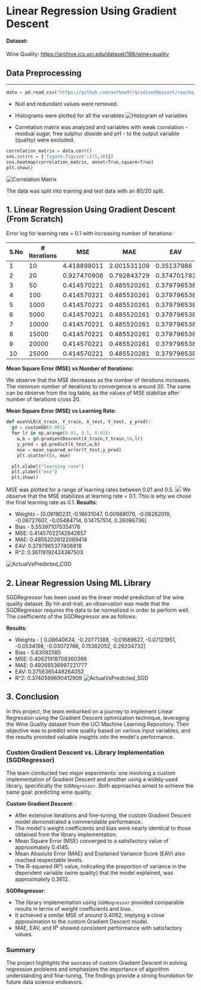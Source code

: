 # Linear Regression Using Gradient Descent

#### Dataset:
Wine Quality:
https://archive.ics.uci.edu/dataset/186/wine+quality

## Data Preprocessing
---
```python
data = pd.read_csv("https://github.com/anthea97/GradientDescent/raw/main/winequality-red.csv",delimiter=";")
```

* Null and redundant values were removed.
* Histograms were plotted for all the variables
![Histogram of variables](https://github.com/anthea97/GradientDescent/blob/main/histogramsOfData.png?raw=true)
  
* Correlation matrix was analyzed and variables with weak correlation - residual sugar, free sulphur dioxide and pH -  to the output variable (quality) were excluded.

```python
correlation_matrix = data.corr()
sns.set(rc = {'figure.figsize':(15,10)})
sns.heatmap(correlation_matrix, annot=True,square=True)
plt.show()
```

![Correlation Matrix](https://github.com/anthea97/GradientDescent/blob/main/Pasted%20image%2020230913222619.png?raw=true)

The data was split into training and test data with an 80/20 split.

## 1. Linear Regression Using Gradient Descent (From Scratch)
Error log for learning rate = 0.1 with increasing number of iterations:

| S.No  | # Iterations  | MSE          | MAE          | EAV          | R^2           |
|-------|---------------|--------------|--------------|--------------|---------------|
| 1     | 10            | 4.418898011  | 2.001531109  | 0.35137986   | -5.809046067  |
| 2     | 20            | 0.927470906  | 0.792843729  | 0.374701783  | -0.429132808  |
| 3     | 50            | 0.414570221  | 0.485520261  | 0.379796538  | 0.361191924   |
| 4     | 100           | 0.414570221  | 0.485520261  | 0.379796538  | 0.361191924   |
| 5     | 1000          | 0.414570221  | 0.485520261  | 0.379796538  | 0.361191924   |
| 6     | 5000          | 0.414570221  | 0.485520261  | 0.379796538  | 0.361191924   |
| 7     | 10000         | 0.414570221  | 0.485520261  | 0.379796538  | 0.361191924   |
| 8     | 15000         | 0.414570221  | 0.485520261  | 0.379796538  | 0.361191924   |
| 9     | 20000         | 0.414570221  | 0.485520261  | 0.379796538  | 0.361191924   |
| 10    | 25000         | 0.414570221  | 0.485520261  | 0.379796538  | 0.361191924   |



**Mean Square Error (MSE) vs Number of Iterations:**

We observe that the MSE decreases as the number of iterations increases. The minimum number of iterations to convergence is around 30. The same can be observe from the log table, as the values of MSE stabilize after number of iterations cross 20.


**Mean Square Error (MSE) vs Learning Rate:**
```python
def mseVsLR(X_train, Y_train, X_test, Y_test, y_pred):
  gd = customGD(0.001)
  for lr in np.arange(0.01, 0.5, 0.01):
    w,b = gd.gradientDescent(X_train,Y_train,50,lr)
    y_pred = gd.predict(X_test,w,b)
    mse = mean_squared_error(Y_test,y_pred)
    plt.scatter(lr, mse)

  plt.xlabel("learning rate")
  plt.ylabel("mse")
  plt.show()  

```

MSE was plotted for a range of learning rates between 0.01 and 0.5. 
![](https://github.com/anthea97/GradientDescent/blob/main/Pasted%20image%2020230914155609.png?raw=true)
We observe that the MSE stabilizes at learning rate = 0.1. This is why we chose the final learning rate as 0.1.
**Results**:
* Weights - [0.09190231,-0.18631047, 0.00988079, -0.08262019, -0.06727607, -0.05484714, 0.14757514, 0.26096736]
* Bias - 5.553971075354176
* MSE: 0.41457022142942657
* MAE: 0.48552026122069414
* EAV: 0.3797965377406818
* R^2: 0.36119192424387503

![ActualVsPredicted_CGD](https://github.com/anthea97/GradientDescent/blob/main/AVP_CGD.png?raw=true)

## 2. Linear Regression Using ML Library
SGDRegressor has been used as the linear model prediction of the wine quality dataset. By hit-and-trail, an observation was made that the SGDRegressor requires the data to be normalized in order to perform well. The coefficients of the SGDRegressor are as follows:

**Results**:
* Weights - [ 0.08640624,  -0.20771388, -0.01689627, -0.07121951, -0.0534198,  -0.03072766, 0.15382052,  0.26234732]
* Bias - 5.63082585
* MSE: 0.40621918708360366
* MAE: 0.49266536997221777
* EAV: 0.3756365448264052
* R^2: 0.3740599690412909
![ActualVsPredicted_SGD](https://github.com/anthea97/GradientDescent/blob/main/AVP_SGD.png?raw=true)

## 3. Conclusion

In this project, the team embarked on a journey to implement Linear Regression using the Gradient Descent optimization technique, leveraging the Wine Quality dataset from the UCI Machine Learning Repository. Their objective was to predict wine quality based on various input variables, and the results provided valuable insights into the model's performance.

### Custom Gradient Descent vs. Library Implementation (SGDRegressor)

The team conducted two major experiments: one involving a custom implementation of Gradient Descent and another using a widely-used library, specifically the `SGDRegressor`. Both approaches aimed to achieve the same goal: predicting wine quality.

**Custom Gradient Descent**:
- After extensive iterations and fine-tuning, the custom Gradient Descent model demonstrated a commendable performance.
- The model's weight coefficients and bias were nearly identical to those obtained from the library implementation.
- Mean Square Error (MSE) converged to a satisfactory value of approximately 0.4145.
- Mean Absolute Error (MAE) and Explained Variance Score (EAV) also reached respectable levels.
- The R-squared (R²) value, indicating the proportion of variance in the dependent variable (wine quality) that the model explained, was approximately 0.3612.

**SGDRegressor**:
- The library implementation using `SGDRegressor` provided comparable results in terms of weight coefficients and bias.
- It achieved a similar MSE of around 0.4062, implying a close approximation to the custom Gradient Descent model.
- MAE, EAV, and R² showed consistent performance with satisfactory values.

<!-- ### Decision and Implications

The team's choice to opt for the custom Gradient Descent model over the library implementation was motivated by the similarity in results and the acceptable error rate (around 0.40). This decision not only highlights the viability of their custom approach but also underscores the significance of understanding the core algorithms and implementing them from scratch.

The insights gained from this project have practical implications, especially in scenarios where one needs to tailor the optimization process to specific requirements or constraints. Furthermore, it emphasizes the importance of rigorous experimentation and fine-tuning to achieve optimal results when using Gradient Descent.

In summary, the success of the custom Gradient Descent model in predicting wine quality validates its effectiveness in tackling real-world regression problems. This project serves as a testament to the power of understanding and implementing machine learning algorithms from the ground up, ultimately providing a strong foundation for future data science endeavors. -->
<!-- ## 3. Conclusion

In this project, the team implemented Linear Regression using Gradient Descent on the Wine Quality dataset from the UCI Machine Learning Repository to predict wine quality based on input variables.

### Custom Gradient Descent (From Scratch)

- The custom Gradient Descent model showed strong performance.
- It achieved an MSE of approximately 0.4145.
- MAE, EAV, and R² demonstrated favorable results.
- The model's weight coefficients and bias were effectively determined.

### SGDRegressor (Library Implementation)

- The team also utilized the `SGDRegressor` from a machine learning library.
- Results, including weight coefficients and bias, were comparable to the custom model.
- The MSE was approximately 0.4062, indicating a similar level of performance.
- MAE, EAV, and R² showed consistent results. -->

### Summary

The project highlights the success of custom Gradient Descent in solving regression problems and emphasizes the importance of algorithm understanding and fine-tuning. The findings provide a strong foundation for future data science endeavors.
